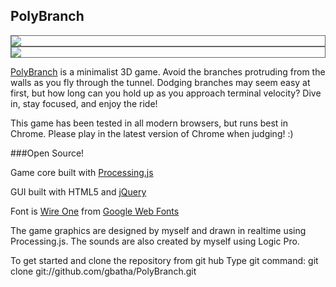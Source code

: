 ## PolyBranch

<img src="http://gregbatha.com/branches/screenshot1.png" style="border: 1px solid #646464; display: block; margin: 0px auto;">

<img src="http://gregbatha.com/branches/screenshot2.png" style="border: 1px solid #646464; display: block; margin: 0px auto;">

<a href="http://gregbatha.com/branches/">PolyBranch</a> is a minimalist 3D game. Avoid the branches protruding from the walls as you fly through the tunnel. Dodging branches may seem easy at first, but how long can you hold up as you approach terminal velocity? Dive in, stay focused, and enjoy the ride!

This game has been tested in all modern browsers, but runs best in Chrome. Please play in the latest version of Chrome when judging! :)

###Open Source!

Game core built with [Processing.js](http://processingjs.org/)

GUI built with HTML5 and [jQuery](http://jquery.com)

Font is [Wire One](http://www.google.com/webfonts/specimen/Wire+One) from [Google Web Fonts](http://www.google.com/webfonts)


The game graphics are designed by myself and drawn in realtime using Processing.js. The sounds are also created by myself using Logic Pro.

To get started and clone the repository from git hub
Type git command:
	git clone git://github.com/gbatha/PolyBranch.git